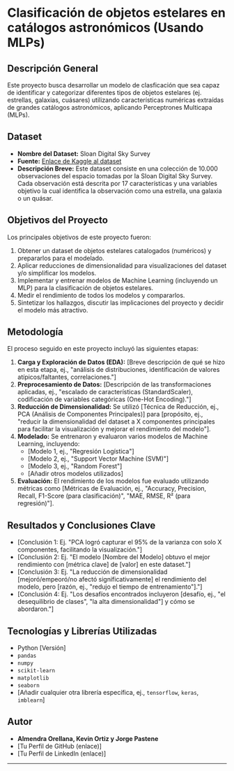# Clasificación de objetos estelares en catálogos astronómicos (Usando MLPs)

## Descripción General

Este proyecto busca desarrollar un modelo de clasficación que sea capaz de identificar y categorizar diferentes tipos de objetos estelares (ej. estrellas, galaxias, cuásares) utilizando características numéricas extraídas de grandes catálogos astronómicos, aplicando Perceptrones Multicapa (MLPs).

## Dataset

* **Nombre del Dataset:** Sloan Digital Sky Survey
* **Fuente:** [Enlace de Kaggle al dataset](https://www.kaggle.com/code/farazrahman/predicting-star-galaxy-quasar-with-svm)
* **Descripción Breve:** Este dataset consiste en una colección de 10.000 observaciones del espacio tomadas por la Sloan Digital Sky Survey. Cada observación está descrita por 17 características y una variables objetivo la cual identifica la observación como una estrella, una galaxia o un quásar.

## Objetivos del Proyecto

Los principales objetivos de este proyecto fueron:

1. Obtener un dataset de objetos estelares catalogados (numéricos) y prepararlos para el modelado.
2. Aplicar reducciones de dimensionalidad para visualizaciones del dataset y/o simplificar los modelos.
3. Implementar y entrenar modelos de Machine Learning (incluyendo un MLP) para la clasificación de objetos estelares.
4. Medir el rendimiento de todos los modelos y compararlos.
5. Sintetizar los hallazgos, discutir las implicaciones del proyecto y decidir el modelo más atractivo.

## Metodología

El proceso seguido en este proyecto incluyó las siguientes etapas:

1.  **Carga y Exploración de Datos (EDA):** [Breve descripción de qué se hizo en esta etapa, ej., "análisis de distribuciones, identificación de valores atípicos/faltantes, correlaciones."]
2.  **Preprocesamiento de Datos:** [Descripción de las transformaciones aplicadas, ej., "escalado de características (StandardScaler), codificación de variables categóricas (One-Hot Encoding)."]
3.  **Reducción de Dimensionalidad:** Se utilizó [Técnica de Reducción, ej., PCA (Análisis de Componentes Principales)] para [propósito, ej., "reducir la dimensionalidad del dataset a X componentes principales para facilitar la visualización y mejorar el rendimiento del modelo"].
4.  **Modelado:** Se entrenaron y evaluaron varios modelos de Machine Learning, incluyendo:
    * [Modelo 1, ej., "Regresión Logística"]
    * [Modelo 2, ej., "Support Vector Machine (SVM)"]
    * [Modelo 3, ej., "Random Forest"]
    * [Añadir otros modelos utilizados]
5.  **Evaluación:** El rendimiento de los modelos fue evaluado utilizando métricas como [Métricas de Evaluación, ej., "Accuracy, Precision, Recall, F1-Score (para clasificación)", "MAE, RMSE, R² (para regresión)"].

## Resultados y Conclusiones Clave

* [Conclusión 1: Ej. "PCA logró capturar el 95% de la varianza con solo X componentes, facilitando la visualización."]
* [Conclusión 2: Ej. "El modelo [Nombre del Modelo] obtuvo el mejor rendimiento con [métrica clave] de [valor] en este dataset."]
* [Conclusión 3: Ej. "La reducción de dimensionalidad [mejoró/empeoró/no afectó significativamente] el rendimiento del modelo, pero [razón, ej., "redujo el tiempo de entrenamiento"]."]
* [Conclusión 4: Ej. "Los desafíos encontrados incluyeron [desafío, ej., "el desequilibrio de clases", "la alta dimensionalidad"] y cómo se abordaron."]

## Tecnologías y Librerías Utilizadas

* Python [Versión]
* `pandas`
* `numpy`
* `scikit-learn`
* `matplotlib`
* `seaborn`
* [Añadir cualquier otra librería específica, ej., `tensorflow`, `keras`, `imblearn`]

## Autor

* **Almendra Orellana, Kevin Ortiz y Jorge Pastene**
* [Tu Perfil de GitHub (enlace)]
* [Tu Perfil de LinkedIn (enlace)]

---
